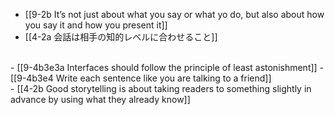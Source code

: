 - [[9-2b It’s not just about what you say or what yo do, but also about how you say it and how you present it]]
- [[4-2a 会話は相手の知的レベルに合わせること]]
<br>
- [[9-4b3e3a Interfaces should follow the principle of least astonishment]]
- [[9-4b3e4 Write each sentence like you are talking to a friend]]
<br>
- [[4-2b Good storytelling is about taking readers to something slightly in advance by using what they already know]]
